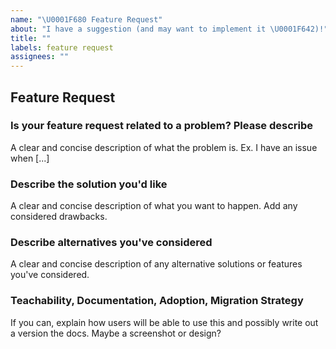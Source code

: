 ```yaml
---
name: "\U0001F680 Feature Request"
about: "I have a suggestion (and may want to implement it \U0001F642)!"
title: ""
labels: feature request
assignees: ""
---
```


## Feature Request

### Is your feature request related to a problem? Please describe

A clear and concise description of what the problem is.
Ex. I have an issue when \[...\]

### Describe the solution you'd like

A clear and concise description of what you want to happen. Add any considered drawbacks.

### Describe alternatives you've considered

A clear and concise description of any alternative solutions or features you've considered.

### Teachability, Documentation, Adoption, Migration Strategy

If you can, explain how users will be able to use this and possibly write out a version the docs.
Maybe a screenshot or design?
